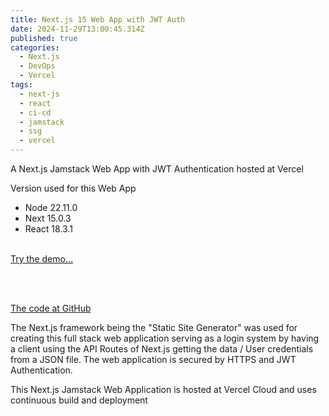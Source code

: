 ```yaml
---
title: Next.js 15 Web App with JWT Auth
date: 2024-11-29T13:00:45.314Z
published: true
categories:
  - Next.js
  - DevOps
  - Vercel
tags:
  - next-js
  - react
  - ci-cd
  - jamstack
  - ssg
  - vercel
---
```

A Next.js Jamstack Web App with JWT Authentication hosted at Vercel

Version used for this Web App

- Node 22.11.0
- Next 15.0.3
- React 18.3.1
<br /><br />

<a href="https://next-js-jwt-auth.vercel.app/" target="_blank">Try the demo...</a>

<br /><br />

<a href="https://github.com/persteenolsen/next-js-jwt-auth" target="_blank">The code at GitHub</a>

The Next.js framework being the "Static Site Generator" was used for creating this full stack web application serving as a login system by having a client using the API Routes of Next.js getting the data / User credentials from a JSON file. The web application is secured by HTTPS and JWT Authentication.

This Next.js Jamstack Web Application is hosted at Vercel Cloud and uses continuous build and deployment
